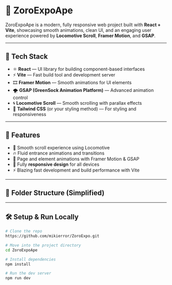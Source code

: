 # 🦍 ZoroExpoApe

ZoroExpoApe is a modern, fully responsive web project built with **React + Vite**, showcasing smooth animations, clean UI, and an engaging user experience powered by **Locomotive Scroll**, **Framer Motion**, and **GSAP**.

---

## 🚀 Tech Stack

- ⚛️ **React** — UI library for building component-based interfaces
- ⚡ **Vite** — Fast build tool and development server
- 🎞️ **Framer Motion** — Smooth animations for UI elements
- 🌪️ **GSAP (GreenSock Animation Platform)** — Advanced animation control
- 🌀 **Locomotive Scroll** — Smooth scrolling with parallax effects
- 💅 **Tailwind CSS** (or your styling method) — For styling and responsiveness

---

## 📱 Features

- 💫 Smooth scroll experience using Locomotive
- 🔥 Fluid entrance animations and transitions
- 🎯 Page and element animations with Framer Motion & GSAP
- 📱 Fully **responsive design** for all devices
- ⚡ Blazing fast development and build performance with Vite

---

## 📂 Folder Structure (Simplified)


---

## 🛠️ Setup & Run Locally

```bash
# Clone the repo
https://github.com/mikierror/ZoroExpo.git

# Move into the project directory
cd ZoroExpoApe

# Install dependencies
npm install

# Run the dev server
npm run dev
